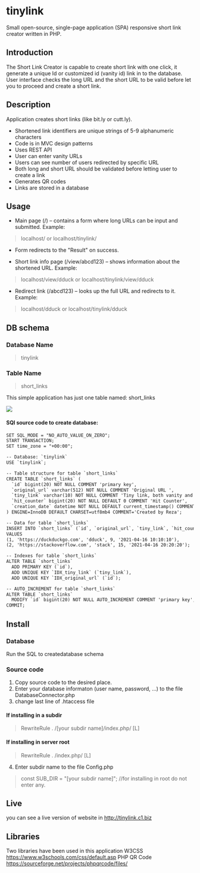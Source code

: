 # tinylink
Small open-source, single-page application (SPA) responsive short link creator written in PHP.

## Introduction 

The Short Link Creator is capable to create short link with one click, it generate a unique Id or customized id (vanity id) link in to the database. User interface checks the long URL and the short URL to be valid before let you to proceed and create a short link. 

## Description 

Application creates short links (like bit.ly or cutt.ly). 

* Shortened link identifiers are unique strings of 5-9 alphanumeric characters
* Code is in MVC design patterns
* Uses REST API
* User can enter vanity URLs
* Users can see number of users redirected by specific URL
* Both long and short URL should be validated before letting user to create a link
* Generates QR codes
* Links are stored in a database

## Usage

- Main page (/) – contains a form where long URLs can be input and submitted. 
Example: 
> localhost/  or localhost/tinylink/

- Form redirects to the "Result" on success.

- Short link info page (/view/abcd123) – shows information about the shortened URL. Example: 
> localhost/view/dduck  or localhost/tinylink/view/dduck

- Redirect link (/abcd123) – looks up the full URL and redirects to it. Example:
> localhost/dduck  or localhost/tinylink/dduck


## DB schema

### Database Name

> tinylink
 
### Table Name
 
> short_links

This simple application has just one table named: short_links
 <p>
 <p align="left">
  <img src="https://user-images.githubusercontent.com/61523990/115618554-dc659f00-a2c0-11eb-87ff-7294cf244b5d.png"/>
</p>

#### SQl source code to create database:

```html
SET SQL_MODE = "NO_AUTO_VALUE_ON_ZERO";
START TRANSACTION;
SET time_zone = "+00:00";

-- Database: `tinylink`
USE `tinylink`;

-- Table structure for table `short_links`
CREATE TABLE `short_links` (
  `id` bigint(20) NOT NULL COMMENT 'primary key',
  `original_url` varchar(512) NOT NULL COMMENT 'Original URL ',
  `tiny_link` varchar(10) NOT NULL COMMENT 'Tiny link, both vanity and system generated',
  `hit_counter` bigint(20) NOT NULL DEFAULT 0 COMMENT 'Hit Counter',
  `creation_date` datetime NOT NULL DEFAULT current_timestamp() COMMENT 'Time of creation'
) ENGINE=InnoDB DEFAULT CHARSET=utf8mb4 COMMENT='Created by Reza';

-- Data for table `short_links`
INSERT INTO `short_links` (`id`, `original_url`, `tiny_link`, `hit_counter`, `creation_date`) 
VALUES
(1, 'https://duckduckgo.com', 'dduck', 9, '2021-04-16 10:10:10'),
(2, 'https://stackoverflow.com', 'stack', 15, '2021-04-16 20:20:20');

-- Indexes for table `short_links`
ALTER TABLE `short_links`
  ADD PRIMARY KEY (`id`),
  ADD UNIQUE KEY `IDX_tiny_link` (`tiny_link`),
  ADD UNIQUE KEY `IDX_original_url` (`id`);

-- AUTO_INCREMENT for table `short_links`
ALTER TABLE `short_links`
  MODIFY `id` bigint(20) NOT NULL AUTO_INCREMENT COMMENT 'primary key', AUTO_INCREMENT=3;
COMMIT;

```

## Install

### Database
 Run the SQL to createdatabase schema
 
### Source code
 1. Copy source code to the desired place.
 2. Enter your database informaton (user name, password, ...) to the file
DatabaseConnector.php
3. change last line of .htaccess file

#### If installing in a subdir 
>RewriteRule . /[your subdir name]/index.php/ [L]
#### If installing in server root 
>RewriteRule . /index.php/ [L]

4. Enter subdir name to the file Config.php
> const SUB_DIR = "[your subdir name]"; //for installing in root do not enter any.

## Live

you can see a live version of website in
 http://tinylink.c1.biz
 
## Libraries

Two libraries have been used in this application
W3CSS
 https://www.w3schools.com/css/default.asp
PHP QR Code
 https://sourceforge.net/projects/phpqrcode/files/

